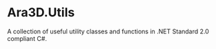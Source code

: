 ﻿# Ara3D.Utils

A collection of useful utility classes and functions in .NET Standard 2.0 compliant C#.  